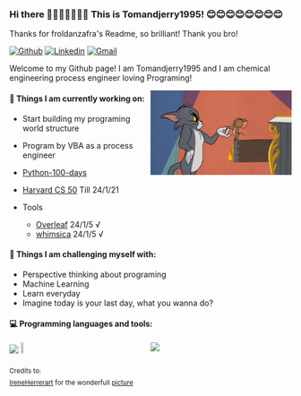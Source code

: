 ### Hi there 👋👋👋👋👋👋👋 This is Tomandjerry1995! 😊😊😊😊😊😊😊😊
Thanks for froldanzafra's Readme, so brilliant! Thank you bro!

[![Github](https://img.shields.io/badge/-Github-000?style=flat&logo=Github&logoColor=white)](https://github.com/Tomandjerry1995) 
[![Linkedin](https://img.shields.io/badge/-LinkedIn-blue?style=flat&logo=Linkedin&logoColor=white)](https://www.linkedin.com/in/froldanzafra/)
[![Gmail](https://img.shields.io/badge/-Gmail-c14438?style=flat&logo=Gmail&logoColor=white)](mailto:maoweixin1995@gmail.com)

Welcome to my Github page! I am Tomandjerry1995 and I am chemical engineering process engineer loving Programing!  

<img align="right" alt="img" src="https://github.com/Tomandjerry1995/Tomandjerry1995/blob/main/70135.jpg" width="50%" height="auto" />


#### 🌱 Things I am currently working on: 
- Start building my programing world structure  
- Program by VBA as a process engineer
- [Python-100-days](https://github.com/jackfrued/Python-100-Days)
- [Harvard CS 50](https://cs50.harvard.edu/x/2023/) Till 24/1/21

- Tools
  - [Overleaf](https://www.overleaf.com/project) 24/1/5 √
  - [whimsica](https://whimsical.com/my-files-9rnjLJRKJSKRn97wGyiBq9) 24/1/5 √

#### :muscle: Things I am challenging myself with:
- Perspective thinking about programing
- Machine Learning 
- Learn everyday
- Imagine today is your last day, what you wanna do?

#### :computer: Programming languages and tools: 
<p>
<img width="50%" align="right" src="https://github-readme-stats.vercel.app/api?username=Tomandjerry1995&show_icons=true&hide_border=true" />


<code><img width="10%" src="https://www.vectorlogo.zone/logos/python/python-ar21.svg"></code>
<code><img width="10%" height="10%" src="https://www.vectorlogo.zone/logos/microsoft_vb/microsoft_vb-ar21.svg"></code>
<br />

</p>

<sub>Credits to: <br/>[IreneHerrerart](https://www.artstation.com/ireneherrera) for the wonderfull [picture](https://github.com/FernandoRoldan93/FernandoRoldan93/blob/master/cover_image.jpg)</sub>
